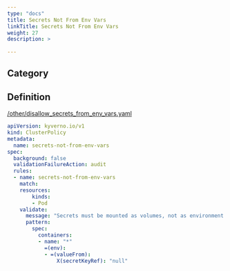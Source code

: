```yaml
---
type: "docs"
title: Secrets Not From Env Vars
linkTitle: Secrets Not From Env Vars
weight: 27
description: >
    
---
```


## Category


## Definition
[/other/disallow_secrets_from_env_vars.yaml](https://github.com/kyverno/policies/raw/main//other/disallow_secrets_from_env_vars.yaml)

```yaml
apiVersion: kyverno.io/v1
kind: ClusterPolicy
metadata:
  name: secrets-not-from-env-vars
spec:
  background: false
  validationFailureAction: audit
  rules:
  - name: secrets-not-from-env-vars
    match:
    resources:
        kinds:
        - Pod
    validate:
      message: "Secrets must be mounted as volumes, not as environment variables."
      pattern:
        spec:
          containers:
          - name: "*"
            =(env):
            - =(valueFrom):
                X(secretKeyRef): "null"
```
